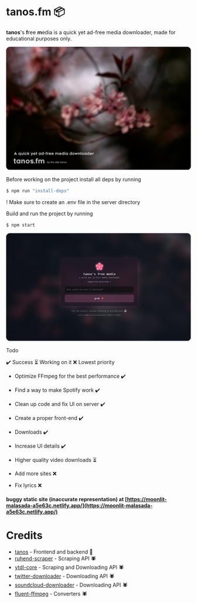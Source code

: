 # tanos.fm 📦

**tanos**'s **f**ree **m**edia is a quick yet ad-free media downloader, made for educational purposes only.

![tanos-frontend](thumbnail.png)

Before working on the project install all deps by running

```bash
$ npm run "install-deps"
```

! Make sure to create an .env file in the server directory

Build and run the project by running

```bash
$ npm start
```

![tanos-frontend](front_end.png)

Todo

✔️ Success ⏳ Working on it ❌ Lowest priority

- Optimize FFmpeg for the best performance ✔️

- Find a way to make Spotify work ✔️

- Clean up code and fix UI on server ✔️

- Create a proper front-end ✔️

- Downloads ✔️

- Increase UI details ✔️

- Higher quality video downloads ⏳

- Add more sites ❌

- Fix lyrics ❌

#### buggy **static** site (inaccurate representation) at [https://moonlit-malasada-a5e63c.netlify.app/](https://moonlit-malasada-a5e63c.netlify.app/)

# Credits

- [tanos](https://github.com/tanosshi) - Frontend and backend 🚧
- [ruhend-scraper](#) - Scraping API 🕷️
- [ytdl-core](#) - Scraping and Downloading API 🕷️
- [twitter-downloader](#) - Downloading API 🕷️
- [soundcloud-downloader](#) - Downloading API 🕷️
- [fluent-ffmpeg](#) - Converters 🕷️
